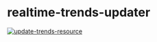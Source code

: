 # realtime-trends-updater

[![update-trends-resource](https://github.com/realtime-trends/data-crawler-python/actions/workflows/update.yml/badge.svg?event=workflow_dispatch)](https://github.com/realtime-trends/data-crawler-python/actions/workflows/update.yml)
